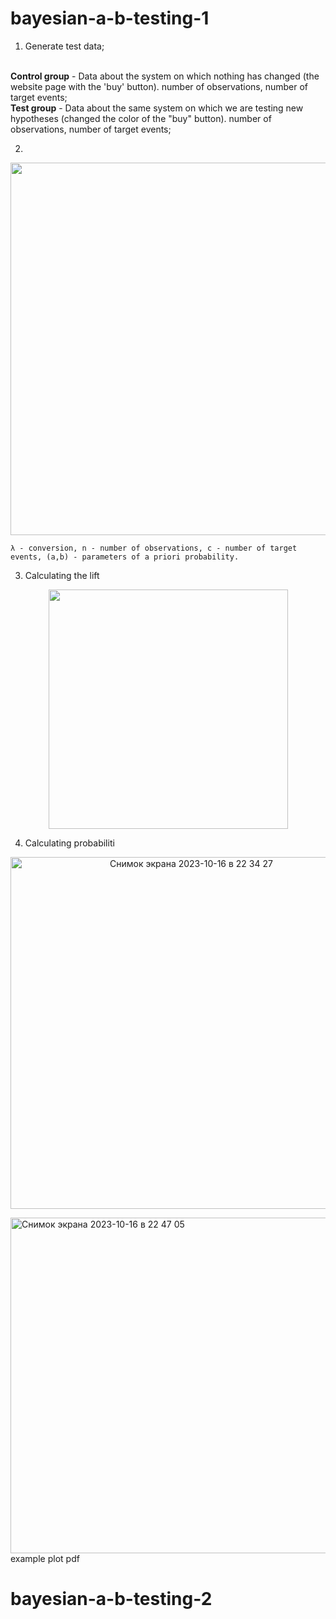 # bayesian-a-b-testing-1

1. Generate test data;
<br>
<b>Control group</b> - Data about the system on which nothing has changed (the website page with the 'buy' button). number of observations, number of target events;
<br>
<b>Test group</b>  - Data about the same system on which we are testing new hypotheses (changed the color of the "buy" button).  number of observations, number of target events;


2. 
<p align="center">
<img width="596" align=center  src="https://github.com/kodinkod/byes_a_b_tests/assets/69761539/418fb799-bcd0-47b4-b1df-7d8b5b34b0a4">
  
    λ - conversion, n - number of observations, c - number of target events, (a,b) - parameters of a priori probability.

</p>

3. Calculating the lift

<p align="center">
<img width="383"  src="https://github.com/kodinkod/byes_a_b_tests/assets/69761539/e3ece01c-7bad-407a-b275-e39647bd4647">
</p>

4. Calculating probabiliti
<p align="center">
  
<img width="563" alt="Снимок экрана 2023-10-16 в 22 34 27" src="https://github.com/kodinkod/byes_a_b_tests/assets/69761539/46a72a9e-0494-4e24-8c6d-943d44d092a0">

<img width="537" alt="Снимок экрана 2023-10-16 в 22 47 05" src="https://github.com/kodinkod/byes_a_b_tests/assets/69761539/18bde7a9-d811-4603-ad46-0146576e53bf"> example plot pdf

# bayesian-a-b-testing-2
